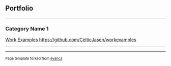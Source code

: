 ## Portfolio

---

### Category Name 1 

[Work Examples](/sample_page)
https://github.com/CelticJasen/workexamples

---



---
<p style="font-size:11px">Page template forked from <a href="https://github.com/evanca/quick-portfolio">evanca</a></p>
<!-- Remove above link if you don't want to attibute -->
